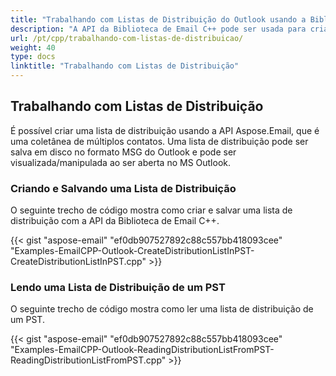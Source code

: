 ```yaml
---
title: "Trabalhando com Listas de Distribuição do Outlook usando a Biblioteca de Email C++"
description: "A API da Biblioteca de Email C++ pode ser usada para criar e salvar listas de distribuição do Outlook que são uma coletânea de múltiplos contatos e lê-las de um PST."
url: /pt/cpp/trabalhando-com-listas-de-distribuicao/
weight: 40
type: docs
linktitle: "Trabalhando com Listas de Distribuição"
---
```


## **Trabalhando com Listas de Distribuição**
É possível criar uma lista de distribuição usando a API Aspose.Email, que é uma coletânea de múltiplos contatos. Uma lista de distribuição pode ser salva em disco no formato MSG do Outlook e pode ser visualizada/manipulada ao ser aberta no MS Outlook.

### **Criando e Salvando uma Lista de Distribuição**
O seguinte trecho de código mostra como criar e salvar uma lista de distribuição com a API da Biblioteca de Email C++.

{{< gist "aspose-email" "ef0db907527892c88c557bb418093cee" "Examples-EmailCPP-Outlook-CreateDistributionListInPST-CreateDistributionListInPST.cpp" >}}

### **Lendo uma Lista de Distribuição de um PST**
O seguinte trecho de código mostra como ler uma lista de distribuição de um PST.

{{< gist "aspose-email" "ef0db907527892c88c557bb418093cee" "Examples-EmailCPP-Outlook-ReadingDistributionListFromPST-ReadingDistributionListFromPST.cpp" >}}